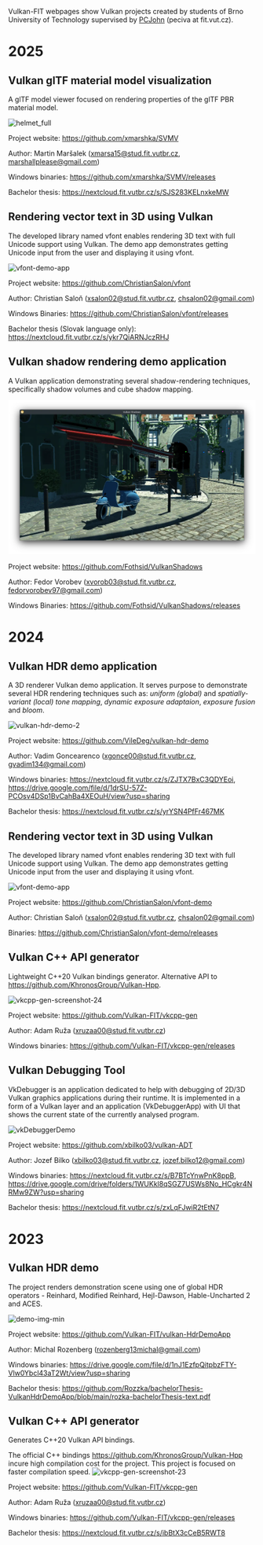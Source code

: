 Vulkan-FIT webpages show Vulkan projects created by students of Brno University of Technology supervised by [PCJohn](https://github.com/pc-john) (peciva at fit.vut.cz).

# 2025

## Vulkan glTF material model visualization
A glTF model viewer focused on rendering properties of the glTF PBR material model.

![helmet_full](https://github.com/user-attachments/assets/9d31af4b-7807-4128-855d-9cfbdc4a914e)

Project website: <https://github.com/xmarshka/SVMV>

Author: Martin Maršalek (xmarsa15@stud.fit.vutbr.cz, marshallplease@gmail.com)

Windows binaries: <https://github.com/xmarshka/SVMV/releases>

Bachelor thesis: <https://nextcloud.fit.vutbr.cz/s/SJS283KELnxkeMW>

## Rendering vector text in 3D using Vulkan
The developed library named vfont enables rendering 3D text with full Unicode support using Vulkan. The demo app demonstrates getting Unicode input from the user and displaying it using vfont.

![vfont-demo-app](https://github.com/Vulkan-FIT/.github/assets/80092102/ff08d113-8e55-44db-bd25-e4eec5a55d62)

Project website: <https://github.com/ChristianSalon/vfont>

Author: Christian Saloň (xsalon02@stud.fit.vutbr.cz, chsalon02@gmail.com)

Windows Binaries: <https://github.com/ChristianSalon/vfont/releases>

Bachelor thesis (Slovak language only): <https://nextcloud.fit.vutbr.cz/s/ykr7QiARNJczRHJ>

## Vulkan shadow rendering demo application

A Vulkan application demonstrating several shadow-rendering techniques, specifically shadow volumes and cube shadow mapping.

![vulkan-shadows-demo](https://github.com/Fothsid/VulkanShadows/raw/main/screenshot.webp)

Project website: <https://github.com/Fothsid/VulkanShadows>

Author: Fedor Vorobev (xvorob03@stud.fit.vutbr.cz, fedorvorobev97@gmail.com)

Windows Binaries: <https://github.com/Fothsid/VulkanShadows/releases>

# 2024

## Vulkan HDR demo application

A 3D renderer Vulkan demo application. It serves purpose to demonstrate several HDR rendering techniques such as: _uniform (global)_ and _spatially-variant (local) tone mapping_, _dynamic exposure adaptaion_, _exposure fusion_ and _bloom_.

![vulkan-hdr-demo-2](https://github.com/Vulkan-FIT/.github/assets/84181987/9ec1b82e-a11d-43d8-9b4a-dff010541520)

Project website: <https://github.com/VileDeg/vulkan-hdr-demo>

Author: Vadim Goncearenco (xgonce00@stud.fit.vutbr.cz, gvadim134@gmail.com)

Windows binaries: <https://nextcloud.fit.vutbr.cz/s/ZJTX7BxC3QDYEoi>, <https://drive.google.com/file/d/1drSU-57Z-PCOsv4DSp1BvCahBa4XEOuH/view?usp=sharing>

Bachelor thesis: <https://nextcloud.fit.vutbr.cz/s/yrYSN4PfFr467MK>

## Rendering vector text in 3D using Vulkan
The developed library named vfont enables rendering 3D text with full Unicode support using Vulkan. The demo app demonstrates getting Unicode input from the user and displaying it using vfont.

![vfont-demo-app](https://github.com/Vulkan-FIT/.github/assets/80092102/ff08d113-8e55-44db-bd25-e4eec5a55d62)

Project website: <https://github.com/ChristianSalon/vfont-demo>

Author: Christian Saloň (xsalon02@stud.fit.vutbr.cz, chsalon02@gmail.com)

Binaries: <https://github.com/ChristianSalon/vfont-demo/releases>

## Vulkan C++ API generator

Lightweight C++20 Vulkan bindings generator. Alternative API to <https://github.com/KhronosGroup/Vulkan-Hpp>.

![vkcpp-gen-screenshot-24](https://github.com/user-attachments/assets/36ba07af-5643-46dd-b321-55cb446f9b40)

Project website: <https://github.com/Vulkan-FIT/vkcpp-gen>

Author: Adam Ruža (xruzaa00@stud.fit.vutbr.cz)

Windows binaries: <https://github.com/Vulkan-FIT/vkcpp-gen/releases>

## Vulkan Debugging Tool

VkDebugger is an application dedicated to help with debugging of 2D/3D Vulkan graphics applications during their runtime. It is implemented in a form of a Vulkan layer and an application (VkDebuggerApp) with UI that shows the current state of the currently analysed program.

![vkDebuggerDemo](https://github.com/Vulkan-FIT/.github/assets/107000303/51f67795-41ab-4199-8264-fd5593bb86c5)

Project website: <https://github.com/xbilko03/vulkan-ADT>

Author: Jozef Bilko (xbilko03@stud.fit.vutbr.cz, jozef.bilko12@gmail.com)

Windows binaries: <https://nextcloud.fit.vutbr.cz/s/B7BTcYnwPnK8ppB>, <https://drive.google.com/drive/folders/1WUKkl8qSGZ7USWs8No_HCgkr4NRMw9ZW?usp=sharing>

Bachelor thesis: <https://nextcloud.fit.vutbr.cz/s/zxLqFJwiR2tEtN7>

# 2023

## Vulkan HDR demo

The project renders demonstration scene using one of global HDR operators - Reinhard, Modified Reinhard, Hejl-Dawson, Hable-Uncharted 2 and ACES. 

![demo-img-min](https://github.com/Vulkan-FIT/.github/assets/56408811/aaf946c8-a6ce-4c5b-a815-4dbb239b504a)

Project website: <https://github.com/Vulkan-FIT/vulkan-HdrDemoApp>

Author: Michal Rozenberg (rozenberg13michal@gmail.com)

Windows binaries: https://drive.google.com/file/d/1nJ1EzfpQitpbzFTY-Vlw0Ybcl43aT2Wt/view?usp=sharing

Bachelor thesis: https://github.com/Rozzka/bachelorThesis-VulkanHdrDemoApp/blob/main/rozka-bachelorThesis-text.pdf


## Vulkan C++ API generator

Generates C++20 Vulkan API bindings.

The official C++ bindings <https://github.com/KhronosGroup/Vulkan-Hpp>
incure high compilation cost for the project.
This project is focused on faster compilation speed.
![vkcpp-gen-screenshot-23](https://github.com/Vulkan-FIT/.github/assets/80781072/6a9f1277-7737-4c3b-a677-a01d4e666e7a)

Project website: <https://github.com/Vulkan-FIT/vkcpp-gen>

Author: Adam Ruža (xruzaa00@stud.fit.vutbr.cz)

Windows binaries: <https://github.com/Vulkan-FIT/vkcpp-gen/releases>

Bachelor thesis: <https://nextcloud.fit.vutbr.cz/s/ibBtX3cCeB5RWT8>

